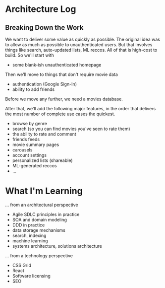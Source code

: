 # Architecture Log

## Breaking Down the Work
We want to deliver some value as quickly as possible. The original idea was
to allow as much as possible to unauthenticated users. But
that involves things like search, auto-updated lists, ML reccos. All of that
is high-cost to build. So we'll start with
- some blank-ish unauthenticated homepage

Then we'll move to things that don't require movie data
- authentication (Google Sign-In)
- ability to add friends

Before we move any further, we need a movies database.  

After that, we'll add the following major features, in the order that 
delivers the most number of complete use cases the quickest.
- browse by genre
- search (so you can find movies you've seen to rate them)
- the ability to rate and comment
- friends feeds
- movie summary pages
- carousels
- account settings
- personalized lists (shareable)
- ML-generated reccos
- ...

# What I'm Learning
... from an architectural perspective
- Agile SDLC principles in practice
- SOA and domain modeling
- DDD in practice
- data storage mechanisms
- search, indexing
- machine learning
- systems architecture, solutions architecture

... from a technology perspective
- CSS Grid
- React
- Software licensing
- SEO
